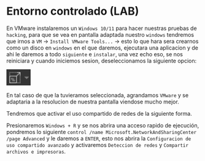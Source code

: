 # Entorno controlado (LAB)

En VMware instalaremos un `Windows 10/11` para hacer nuestras pruebas de `hacking`, para que se vea en pantalla adaptada nuestro `windows` tendremos que irnos a `VM` -> `Install VMware Tools...` -> esto lo que hara sera crearnos como un disco en `windows` en el que daremos, ejecutara una aplicacion y de ahi le daremos a todo `siguiente` e `instalar`, una vez echo eso, se nos reiniciara y cuando iniciemos sesion, deseleccionamos la siguiente opcion:

![](<../../.gitbook/assets/image (5) (1) (1).png>)

En tal caso de que la tuvieramos seleccionada, agrandamos `VMware` y se adaptaria a la resolucion de nuestra pantalla viendose mucho mejor.

Tendremos que activar el uso compartido de redes de la siguiente forma.

Presionaremos `Windows + R` y se nos abrira una acceso rapido de ejecución, pondremos lo siguiente `control /name Microsoft.NetworkAndSharingCenter /page Advanced` y le daremos a `ENTER`, esto nos abrira la `Configuracion de uso compartido avanzado` y activaremos `Deteccion de redes` y `Compartir archivos e impresoras`.
